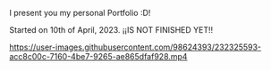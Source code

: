 I present you my personal Portfolio :D! 

Started on 10th of April, 2023.
¡¡IS NOT FINISHED YET!!

https://user-images.githubusercontent.com/98624393/232325593-acc8c00c-7160-4be7-9265-ae865dfaf928.mp4

